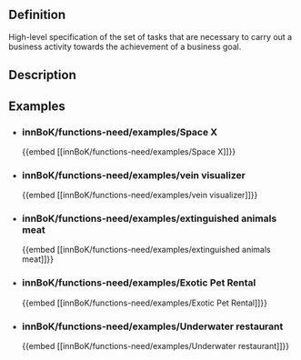 
## Definition
High-level specification of the set of tasks that are necessary to carry out a business activity towards the achievement of a business goal.
## Description
## Examples
- ### innBoK/functions-need/examples/Space X
	{{embed [[innBoK/functions-need/examples/Space X]]}}
- ### innBoK/functions-need/examples/vein visualizer
	{{embed [[innBoK/functions-need/examples/vein visualizer]]}}
- ### innBoK/functions-need/examples/extinguished animals meat
	{{embed [[innBoK/functions-need/examples/extinguished animals meat]]}}
- ### innBoK/functions-need/examples/Exotic Pet Rental
	{{embed [[innBoK/functions-need/examples/Exotic Pet Rental]]}}
- ### innBoK/functions-need/examples/Underwater restaurant
	{{embed [[innBoK/functions-need/examples/Underwater restaurant]]}}












